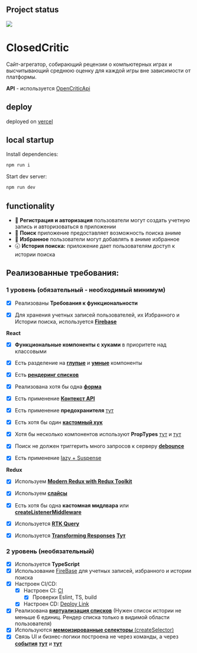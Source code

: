 ## Project status

<a href="https://github.com/ZverevichLeonid/aston-games/actions"><img src="https://github.com/ZverevichLeonid/aston-games/actions/workflows/main.yml/badge.svg" /></a>

# ClosedCritic

Сайт-агрегатор, собирающий рецензии о компьютерных играх и высчитывающий среднюю оценку для каждой игры вне зависимости от платформы.

**API** - используется [OpenCriticApi](https://rapidapi.com/opencritic-opencritic-default/api/opencritic-api)

## deploy

deployed on [vercel](https://aston-games.vercel.app/)

## local startup

Install dependencies:
```javascript
npm run i
```
Start dev server:
```javascript
npm run dev
```

## **functionality**

- 🔐 **Регистрация и авторизация** пользователи могут создать учетную запись и авторизоваться в приложении
- 🔎 **Поиск** приложение предоставляет возможность поиска аниме
- 🖤 **Избранное** пользователи могут добавлять в аниме избранное
- 🕣 **История поиска:** приложение дает пользователям доступ к истории поиска

## Реализованные требования:

### **1 уровень (обязательный - необходимый минимум)**

- [x] Реализованы **Требования к функциональности**

- [x] Для хранения учетных записей пользователей, их Избранного и Истории поиска, используется [**Firebase**](https://github.com/ZverevichLeonid/aston-games/blob/main/src/firebase/db.config.ts)

**React**

- [x] **Функциональные компоненты c хуками** в приоритете над классовыми
- [x] Есть разделение на **[глупые](https://github.com/ZverevichLeonid/aston-games/blob/main/src/components/Form/Form.tsx)** и **[умные](https://github.com/ZverevichLeonid/aston-games/blob/main/src/components/SearchBar/SearchBar.tsx)** компоненты

- [x] Есть [**рендеринг списков**](https://github.com/ZverevichLeonid/aston-games/blob/main/src/components/GamesList/GamesList.tsx)

- [x] Реализована хотя бы одна [**форма**](https://github.com/ZverevichLeonid/aston-games/blob/main/src/components/Form/Form.tsx)

- [x] Есть применение [**Контекст API**](https://github.com/ZverevichLeonid/aston-games/blob/main/src/components/ThemeProvider/ThemeProvider.tsx)

- [x] Есть применение **предохранителя** [тут](https://github.com/ZverevichLeonid/aston-games/blob/main/src/App.tsx) 

- [x] Есть хотя бы один [**кастомный хук**](https://github.com/ZverevichLeonid/aston-games/blob/main/src/hooks/useAuth.ts)

- [x] Хотя бы несколько компонентов используют **PropTypes** [тут](https://github.com/ZverevichLeonid/aston-games/blob/main/src/components/GamesList/Game/Game.tsx) и [тут](https://github.com/ZverevichLeonid/aston-games/blob/main/src/components/ProtectedRoute/ProtectedRoute.tsx)

- [x] Поиск не должен триггерить много запросов к серверу [**debounce**](https://github.com/ZverevichLeonid/aston-games/blob/main/src/components/SearchBar/SearchBar.tsx)

- [x] Есть применение [lazy + Suspense](https://github.com/ZverevichLeonid/aston-games/blob/main/src/pages/HomePage.tsx)

**Redux**

- [x] Используем [**Modern Redux with Redux Toolkit**](https://github.com/ZverevichLeonid/aston-games/blob/main/src/redux/store/store.ts)
- [x] Используем [**слайсы**](https://github.com/ZverevichLeonid/aston-games/blob/main/src/redux/store/favoritesSlice/favoritesSlice.tsx)

- [x] Есть хотя бы одна **кастомная мидлвара** или [**createListenerMiddleware**](https://github.com/ZverevichLeonid/aston-games/blob/main/src/redux/middleware/loggerMiddleware.ts)

- [x] Используется [**RTK Query**](https://github.com/ZverevichLeonid/aston-games/blob/main/src/redux/services/gameService.ts)

- [x] Используется [**Transforming Responses**](https://github.com/ZverevichLeonid/aston-games/blob/main/src/utils/transformGamesData.ts) [**Тут**](https://github.com/ZverevichLeonid/aston-games/blob/main/src/redux/services/gameService.ts)

### **2 уровень (необязательный)**

- [x] Используется **TypeScript**
- [x] Использование [FireBase](https://github.com/ZverevichLeonid/aston-games/blob/main/src/firebase/db.config.ts) для учетных записей, избранного и истории поиска
- [x] Настроен CI/CD:
    - [x] Настроен CI: [CI](https://github.com/ZverevichLeonid/aston-games/blob/main/.github/workflows/main.yml)
        - [x] Проверки Eslint, TS, build
    - [x] Настроен CD: [Deploy Link](https://aston-games.vercel.app/)
- [x] Реализована [**виртуализация списков**](https://github.com/ZverevichLeonid/aston-games/blob/main/src/components/HistoryList/HistoryList.tsx) (Нужен список истории не меньше 6 единиц. Рендер списка только в видимой области пользователя) 
- [x] Используются [**мемоизированные селекторы** (createSelector)](https://github.com/ZverevichLeonid/aston-games/blob/main/src/redux/store/favoritesSlice/favoritesSlice.tsx) 
- [x] Связь UI и бизнес-логики построена не через команды, а через [**события**](https://github.com/ZverevichLeonid/aston-games/blob/main/src/components/SearchBar/SearchBar.tsx) [**тут**](https://github.com/ZverevichLeonid/aston-games/blob/main/src/pages/SignIn.tsx) и [**тут**](https://github.com/ZverevichLeonid/aston-games/blob/main/src/components/Form/Form.tsx) 

